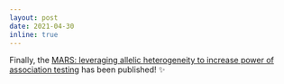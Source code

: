 ```yaml
---
layout: post
date: 2021-04-30 
inline: true
---
```


Finally, the [MARS: leveraging allelic heterogeneity to increase power of association testing](https://genomebiology.biomedcentral.com/articles/10.1186/s13059-021-02353-8) has been published! :sparkles:
